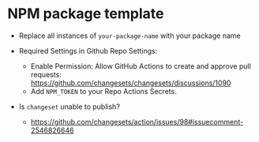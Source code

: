 # NPM package template

- Replace all instances of `your-package-name` with your package name
- Required Settings in Github Repo Settings:
  - Enable Permission: Allow GitHub Actions to create and approve pull requests: https://github.com/changesets/changesets/discussions/1090
  - Add `NPM_TOKEN` to your Repo Actions Secrets.

- Is `changeset` unable to publish? 
  - https://github.com/changesets/action/issues/98#issuecomment-2546826646

